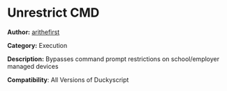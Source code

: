 # Unrestrict CMD 

**Author:** [arithefirst](https://arithefirst.com)

**Category:** Execution

**Description:** Bypasses command prompt restrictions on school/employer managed devices

**Compatibility**: All Versions of Duckyscript

